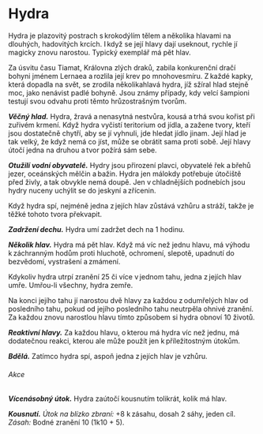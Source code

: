 # Hydra
  
Hydra je plazovitý postrach s krokodýlím tělem a několika hlavami na dlouhých, hadovitých krcích. I když se její hlavy dají useknout, rychle jí magicky znovu narostou. Typický exemplář má pět hlav.
  
Za úsvitu času Tiamat, Královna zlých draků, zabila konkurenční dračí bohyni jménem Lernaea a rozlila její krev po mnohovesmíru. Z každé kapky, která dopadla na svět, se zrodila několikahlavá hydra, jíž sžíral hlad stejně moc, jako nenávist padlé bohyně. Jsou známy případy, kdy velcí šampioni testují svou odvahu proti těmto hrůzostrašným tvorům.
  
***Věčný hlad.*** Hydra, žravá a nenasytná nestvůra, kousá a trhá svou kořist při zuřivém krmení. Když hydra vyčistí teritorium od jídla, a zažene tvory, kteří jsou dostatečně chytří, aby se jí vyhnuli, jde hledat jídlo jinam. Její hlad je tak velký, že když nemá co jíst, může se obrátit sama proti sobě. Její hlavy útočí jedna na druhou a tvor požírá sám sebe.
  
***Otužilí vodní obyvatelé.*** Hydry jsou přirození plavci, obyvatelé řek a břehů jezer, oceánských mělčin a bažin. Hydra jen málokdy potřebuje útočiště před živly, a tak obvykle nemá doupě. Jen v chladnějších podnebích jsou hydry nuceny uchýlit se do jeskyní a zřícenin.
  
Když hydra spí, nejméně jedna z jejích hlav zůstává vzhůru a stráží, takže je těžké tohoto tvora překvapit.  

<Monster 
    title="Hydra"
    subtitle="Obrovská obluda, bez přesvědčení"
    armor-class="15 (přirozená zbroj)"
    hit-points="172 (15k12 + 75)"
    speed="6 sáhů, plavání 6 sáhů"
    str="20 (+5)"
    dex="12 (+1)"
    con="20 (+5)"
    int="2 (-4)"
    wis="10 (+0)"
    cha="7 (-2)"
    saving-throws=""
    skills="Vnímání +6"
    damage-vulnerabilities=""
    damage-resistances=""
    damage-immunities=""
    condition-immunities=""
    senses="vidění ve tmě 12 sáhů, pasivní Vnímání 16"
    languages="—"
    challenge="8 (3 900 ZK)"
    >
 
***Zadržení dechu.*** Hydra umí zadržet dech na 1 hodinu.
  
***Několik hlav.*** Hydra má pět hlav. Když má víc než jednu hlavu, má výhodu k záchranným hodům proti hluchotě, ochromení, slepotě, upadnutí do bezvědomí, vystrašení a zmámení.
  
Kdykoliv hydra utrpí zranění 25 či více v jednom tahu, jedna z jejích hlav umře. Umřou-li všechny, hydra zemře.
  
Na konci jejího tahu jí narostou dvě hlavy za každou z odumřelých hlav od posledního tahu, pokud od jejího posledního tahu neutrpěla ohnivé zranění. Za každou znovu narostlou hlavu tímto způsobem si hydra obnoví 10 životů.
  
***Reaktivní hlavy.*** Za každou hlavu, o kterou má hydra víc než jednu, má dodatečnou reakci, kterou ale může použít jen k příležitostným útokům.
  
***Bdělá.*** Zatímco hydra spí, aspoň jedna z jejích hlav je vzhůru.
  
###### Akce
  
***Vícenásobný útok.*** Hydra zaútočí kousnutím tolikrát, kolik má hlav.
  
***Kousnutí.*** *Útok na blízko zbraní:* +8 k zásahu, dosah 2 sáhy, jeden cíl. *Zásah:* Bodné zranění 10 (1k10 + 5).

</Monster> 
